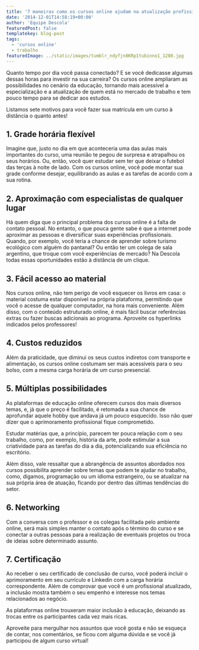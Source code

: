 ```yaml
---
title: '7 maneiras como os cursos online ajudam na atualização profissional'
date: '2014-12-01T14:58:19+00:00'
author: 'Equipe Descola'
featuredPost: false
templatekey: blog-post
tags:
  - 'cursos online'
  - trabalho
featuredImage: ../static/images/tumblr_ndyfjn8KRp1tubinno1_1280.jpg
---
```


Quanto tempo por dia você passa conectado? E se você dedicasse algumas dessas horas para investir na sua carreira? Os cursos online ampliaram as possibilidades no cenário da educação, tornando mais acessível a especialização e a atualização de quem está no mercado de trabalho e tem pouco tempo para se dedicar aos estudos.

Listamos sete motivos para você fazer sua matrícula em um curso à distância o quanto antes!

## **1. Grade horária flexível**

Imagine que, justo no dia em que aconteceria uma das aulas mais importantes do curso, uma reunião te pegou de surpresa e atrapalhou os seus horários. Ou, então, você quer estudar sem ter que deixar o futebol das terças à noite de lado. Com os cursos online, você pode montar sua grade conforme desejar, equilibrando as aulas e as tarefas de acordo com a sua rotina.

## **2. Aproximação com especialistas de qualquer lugar**

Há quem diga que o principal problema dos cursos online é a falta de contato pessoal. No entanto, o que pouca gente sabe é que a internet pode aproximar as pessoas e diversificar suas experiências profissionais. Quando, por exemplo, você teria a chance de aprender sobre turismo ecológico com alguém do pantanal? Ou então ter um colega de sala argentino, que troque com você experiências de mercado? Na Descola todas essas oportunidades estão à distância de um clique.

## **3. Fácil acesso ao material**

Nos cursos online, não tem perigo de você esquecer os livros em casa: o material costuma estar disponível na própria plataforma, permitindo que você o acesse de qualquer computador, na hora mais conveniente. Além disso, com o conteúdo estruturado online, é mais fácil buscar referências extras ou fazer buscas adicionais ao programa. Aproveite os hyperlinks indicados pelos professores!

## **4. Custos reduzidos**

Além da praticidade, que diminui os seus custos indiretos com transporte e alimentação, os cursos online costumam ser mais acessíveis para o seu bolso, com a mesma carga horária de um curso presencial.

## **5. Múltiplas possibilidades**

As plataformas de educação online oferecem cursos dos mais diversos temas, e, já que o preço é facilitado, é retomada a sua chance de aprofundar aquele hobby que andava já um pouco esquecido. Isso não quer dizer que o aprimoramento profissional fique comprometido.

Estudar matérias que, a princípio, parecem ter pouca relação com o seu trabalho, como, por exemplo, história da arte, pode estimular a sua criatividade para as tarefas do dia a dia, potencializando sua eficiência no escritório.

Além disso, vale ressaltar que a abrangência de assuntos abordados nos cursos possibilita aprender sobre temas que podem te ajudar no trabalho, como, digamos, programação ou um idioma estrangeiro, ou se atualizar na sua própria área de atuação, ficando por dentro das últimas tendências do setor.

## **6. Networking**

Com a conversa com o professor e os colegas facilitada pelo ambiente online, será mais simples manter o contato após o término do curso e se conectar a outras pessoas para a realização de eventuais projetos ou troca de ideias sobre determinado assunto.

## **7. Certificação**

Ao receber o seu certificado de conclusão de curso, você poderá incluir o aprimoramento em seu currículo e Linkedin com a carga horária correspondente. Além de comprovar que você é um profissional atualizado, a inclusão mostra também o seu empenho e interesse nos temas relacionados ao negócio.

As plataformas online trouxeram maior inclusão à educação, deixando as trocas entre os participantes cada vez mais ricas.

Aproveite para mergulhar nos assuntos que você gosta e não se esqueça de contar, nos comentários, se ficou com alguma dúvida e se você já participou de algum curso virtual!
